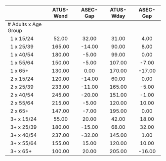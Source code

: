 
|                      |    ATUS-Wend |     ASEC-Gap |    ATUS-Wday |     ASEC-Gap |
| -------------------- | :----------: | :----------: | :----------: | :----------: |
| # Adults x Age Group |              |              |              |              |
| &nbsp;&nbsp;1 x 15/24 |        52.00 |        32.00 |        31.00 |         4.00 |
| &nbsp;&nbsp;1 x 25/39 |       165.00 |       -14.00 |        90.00 |         8.00 |
| &nbsp;&nbsp;1 x 40/54 |       180.00 |        -5.00 |        99.00 |         0.00 |
| &nbsp;&nbsp;1 x 55/64 |       150.00 |        -5.00 |       107.00 |        -7.00 |
| &nbsp;&nbsp;1 x 65+  |       130.00 |         0.00 |       170.00 |       -17.00 |
| &nbsp;&nbsp;2 x 15/24 |       120.00 |       -14.00 |        60.00 |         0.00 |
| &nbsp;&nbsp;2 x 25/39 |       233.00 |       -11.00 |       165.00 |        -5.00 |
| &nbsp;&nbsp;2 x 40/54 |       245.00 |       -20.00 |       151.00 |        -1.00 |
| &nbsp;&nbsp;2 x 55/64 |       215.00 |        -5.00 |       120.00 |        10.00 |
| &nbsp;&nbsp;2 x 65+  |       147.00 |        -7.00 |       195.00 |         0.00 |
| &nbsp;&nbsp;3+ x 15/24 |        55.00 |        20.00 |        42.00 |        18.00 |
| &nbsp;&nbsp;3+ x 25/39 |       180.00 |       -15.00 |        68.00 |        32.00 |
| &nbsp;&nbsp;3+ x 40/54 |       237.00 |       -32.00 |       145.00 |         1.00 |
| &nbsp;&nbsp;3+ x 55/64 |       155.00 |        15.00 |       120.00 |        10.00 |
| &nbsp;&nbsp;3+ x 65+ |       100.00 |        20.00 |       205.00 |       -16.00 |

